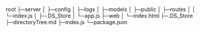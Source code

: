 root
├─server
│ ├─config
│ ├─logs
│ ├─models
│ ├─public
│ ├─routes
│ │ └─index.js
│ ├─.DS_Store
│ └─app.js
├─web
│ └─index.html
├─.DS_Store
├─directoryTree.md
├─index.js
└─package.json
